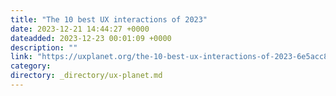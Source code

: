 ```yaml
---
title: "The 10 best UX interactions of 2023"
date: 2023-12-21 14:44:27 +0000
dateadded: 2023-12-23 00:01:09 +0000
description: ""
link: "https://uxplanet.org/the-10-best-ux-interactions-of-2023-6e5acc840adb?source=rss----819cc2aaeee0---4"
category:
directory: _directory/ux-planet.md
---
```

